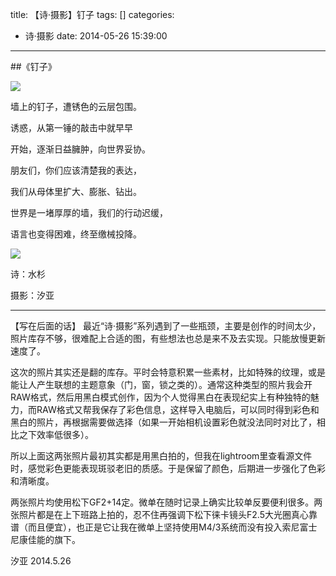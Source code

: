 title: 【诗·摄影】钉子
tags: []
categories:
  - 诗·摄影
date: 2014-05-26 15:39:00
---
##《钉子》

![](http://mmbiz.qlogo.cn/mmbiz/xBmfrfspdryXBfsQYgK0vMq50UgvNdTK60DDY37QhkffgFeD5kdrTSH6icNaKKNKhdHNPTF0m15MbL0zqsBbP6Q/0)

墙上的钉子，遭锈色的云层包围。

诱惑，从第一锤的敲击中就早早      

开始，逐渐日益臃肿，向世界妥协。

朋友们，你们应该清楚我的表达，

我们从母体里扩大、膨胀、钻出。

世界是一堵厚厚的墙，我们的行动迟缓，

语言也变得困难，终至缴械投降。

![](http://mmbiz.qlogo.cn/mmbiz/xBmfrfspdryowDVMicKibdBKGzb87dqKEofzhKSVj1ia9WwXFxmsibLWAW2kfFP9HHX8SI8lqVhBKrh5UVfA9rYXiaQ/0)

诗：水杉

摄影：汐亚


-------

【写在后面的话】
最近“诗·摄影”系列遇到了一些瓶颈，主要是创作的时间太少，照片库存不够，很难配上合适的图，有些想法也总是来不及去实现。只能放慢更新速度了。

这次的照片其实还是翻的库存。平时会特意积累一些素材，比如特殊的纹理，或是能让人产生联想的主题意象（门，窗，锁之类的）。通常这种类型的照片我会开RAW格式，然后用黑白模式创作，因为个人觉得黑白在表现纪实上有种独特的魅力，而RAW格式又帮我保存了彩色信息，这样导入电脑后，可以同时得到彩色和黑白的照片，再根据需要做选择（如果一开始相机设置彩色就没法同时对比了，相比之下效率低很多）。

所以上面这两张照片最初其实都是用黑白拍的，但我在lightroom里查看源文件时，感觉彩色更能表现斑驳老旧的质感。于是保留了颜色，后期进一步强化了色彩和清晰度。

两张照片均使用松下GF2+14定。微单在随时记录上确实比较单反要便利很多。两张照片都是在上下班路上拍的，忍不住再强调下松下徕卡镜头F2.5大光圈真心靠谱（而且便宜），也正是它让我在微单上坚持使用M4/3系统而没有投入索尼富士尼康佳能的旗下。

汐亚
2014.5.26
